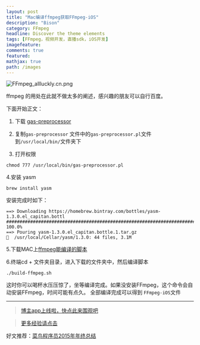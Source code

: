 ```yaml
---
layout: post
title: "Mac编译ffmpeg获取FFmpeg-iOS"
description: "Bison"
category: FFmpeg
headline: Discover the theme elements
tags: [FFmpeg，视频开发，直播sdk，iOS开发]
imagefeature: 
comments: true
featured: 
mathjax: true
path: /images
---
```


![FFmpeg_allluckly.cn.png](http://upload-images.jianshu.io/upload_images/671504-ada1e50c34918b9b.png?imageMogr2/auto-orient/strip%7CimageView2/2/w/1240)

ffmpeg 的用处在此就不做太多的阐述，感兴趣的朋友可以自行百度。

下面开始正文：

1. 下载 [gas-preprocessor](https://github.com/libav/gas-preprocessor)

2. 复制`gas-preprocessor` 文件中的`gas-preprocessor.pl`文件 到`/usr/local/bin/`文件夹下

3. 打开权限

```
chmod 777 /usr/local/bin/gas-preprocessor.pl
```

4.安装 yasm

```
brew install yasm
```
安装完成时如下：

```
==> Downloading https://homebrew.bintray.com/bottles/yasm-1.3.0.el_capitan.bottl
######################################################################## 100.0%
==> Pouring yasm-1.3.0.el_capitan.bottle.1.tar.gz
🍺  /usr/local/Cellar/yasm/1.3.0: 44 files, 3.1M

```

5.下载MAC上[ffmpeg能编译的脚本](https://github.com/kewlbear/FFmpeg-iOS-build-script)

6.终端cd + 文件夹目录，进入下载的文件夹中，然后编译脚本
```
./build-ffmpeg.sh
```

这时你可以喝杯水压压惊了，坐等编译完成。如果没安装FFmpeg，这个命令会自动安装FFmpeg，时间可能有点久。
全部编译完成可以得到 `FFmpeg-iOS`文件

----------------------------------------------------------

> [博主app上线啦，快点此来围观吧](https://itunes.apple.com/us/app/it-blog-zi-xueios-kai-fa-jin/id1067787090?l=zh&ls=1&mt=8)<br>

> [更多经验请点击](http://allluckly.cn)<br>

好文推荐：[菜鸟程序员2015年年终总结](http://allluckly.cn/年终总结/zongjie2015)<br>



